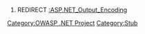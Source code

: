 1.  REDIRECT
    [:ASP.NET_Output_Encoding](:ASP.NET_Output_Encoding "wikilink")

[Category:OWASP .NET Project](Category:OWASP_.NET_Project "wikilink")
[Category:Stub](Category:Stub "wikilink")
